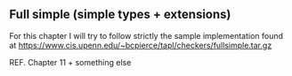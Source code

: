 ﻿## Full simple (simple types + extensions)

For this chapter I will try to follow strictly the sample implementation found at https://www.cis.upenn.edu/~bcpierce/tapl/checkers/fullsimple.tar.gz

REF. Chapter 11 + something else

